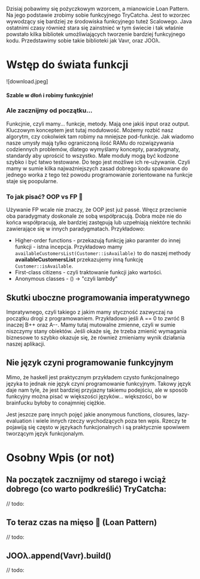 
Dzisiaj pobawimy się pożyczkowym wzorcem, a mianowicie Loan Pattern. Na jego podstawie zrobimy sobie funkcyjnego TryCatcha. Jest to wzorzec wywodzący się bardziej ze środowiska funkcyjnego tuteż Scalowego. Java ostatnimi czasy również stara się zainstnieć w tym świecie i tak właśnie powstało kilka bibliotek umożliwiających tworzenie bardziej funkcyjnego kodu. Przedstawimy sobie takie biblioteki jak Vavr, oraz JOOλ.

# Wstęp do świata funkcji
![download.jpeg]

#### Szable w dłoń i robimy funkcyjnie!
### Ale zacznijmy od początku... 
Funkcjnie, czyli mamy... funkcje, metody. Mają one jakiś input oraz output. Kluczowym konceptem jest tutaj modułowość. Możemy rozbić nasz algorytm, czy cokolwiek tam robimy na mniejsze pod-funkcje. Jak wiadomo nasze umysły mają tylko ograniczoną ilość RAMu do rozwiązywania codziennych problemów, dlatego wymyślamy koncepty, paradygmaty, standardy aby uprościć to wszystko. Małe moduły mogą być kodzone szybko i być łatwo testowane. Do tego jest możliwe ich re-używanie. Czyli mamy w sumie kilka najważniejszych zasad dobrego kodu spakowane do jednego worka z tego też powodu programowanie zorientowane na funkcje staje się poopularne. 

### To jak pisać? OOP vs FP 🥊
Używanie FP wcale nie znaczy, że OOP jest już passé. Wręcz przeciwnie oba paradygmaty doskonale ze sobą współpracują. 
Dobra może nie do końca współpracują, ale bardziej zastępują lub uzpełniają niektóre techniki zawierające się w innych paradygmatach. Przykładowo: 
* Higher-order functions - przekazują funkcję jako paramter do innej funkcji - istna incepcja. Przykładowo mamy `availableCustomersList(Customer::isAvailable)` to do naszej methody <b>availableCustomersList</b> przekazujemy inną funkcję `Customer::isAvailable`.
* First-class citizens - czyli traktowanie funkcji jako wartości. 
* Anonymous classes - () -> "czyli lambdy"

## Skutki uboczne programowania imperatywnego
Impratywnego, czyli takiego z jakim mamy styczność zazwyczaj na początku drogi z programowaniem. 
Przykładowo jeśli A == 0 to zwróć B inaczej B++ oraz A--. 
Mamy tutaj mutowalne zmienne, czyli w sumie niszczymy stany obiektów. 
Jeśli okaże się, że trzeba zmienić wymagania biznesowe to szybko okazuje się, że również zmieniamy wynik działania naszej aplikacji.


## Nie język czyni programowanie funkcyjnym
Mimo, że haskell jest praktycznym przykładem czysto funkcjonalnego języka to jednak nie język czyni programowanie funkcyjnym. Takowy język daje nam tyle, że jest bardziej przyjazny takiemu podejściu, ale w sposób funkcyjny można pisać w większości języków... większości, bo w brainfucku byłoby to conajmniej ciężkie.  


Jest jeszcze parę innych pojęć jakie  anonymous functions, closures, lazy-evaluation i wiele innych rzeczy wychodzących poza ten wpis. Rzeczy te pojawiją się często w językach funkcjonalnych i są praktycznie spowiwem tworzącym język funkcjonalym. 


## 

# Osobny Wpis (or not) #

## Na początek zacznijmy od starego i wciąż dobrego (co warto podkreślić) TryCatcha:
// todo: 

## To teraz czas na mięso 🍗  (Loan Pattern)
// todo: 

## JOOλ.append(Vavr).build()
// todo: 
